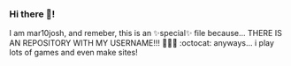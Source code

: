 ### Hi there 👋!
I am mar10josh, and remeber, this is an ✨special✨ file because... THERE IS AN REPOSITORY WITH MY USERNAME!!! 🥳🥳🥳
:octocat: anyways... i play lots of games and even make sites!
